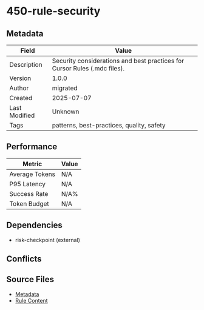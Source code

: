# 450-rule-security

## Metadata

| Field | Value |
|-------|-------|
| Description | Security considerations and best practices for Cursor Rules (.mdc files). |
| Version | 1.0.0 |
| Author | migrated |
| Created | 2025-07-07 |
| Last Modified | Unknown |
| Tags | patterns, best-practices, quality, safety |

## Performance

| Metric | Value |
|--------|-------|
| Average Tokens | N/A |
| P95 Latency | N/A |
| Success Rate | N/A% |
| Token Budget | N/A |

## Dependencies

- risk-checkpoint (external)

## Conflicts


## Source Files

- [Metadata](400-patterns/450-rule-security.yaml)
- [Rule Content](400-patterns/450-rule-security.mdc)